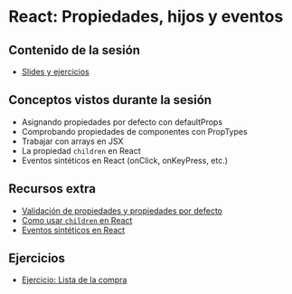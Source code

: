 # React: Propiedades, hijos y eventos

## Contenido de la sesión

- [Slides y ejercicios](http://slides.com/adalab/deck-2-2-4)

## Conceptos vistos durante la sesión

- Asignando propiedades por defecto con defaultProps
- Comprobando propiedades de componentes con PropTypes
- Trabajar con arrays en JSX
- La propiedad `children` en React
- Eventos sintéticos en React (onClick, onKeyPress, etc.)

## Recursos extra

- [Validación de propiedades y propiedades por defecto](https://facebook.github.io/react/docs/typechecking-with-proptypes.html)
- [Como usar `children` en React](https://egghead.io/lessons/react-owner-ownee-relationship)
- [Eventos sintéticos en React](https://egghead.io/lessons/react-react-synthetic-event-system)

## Ejercicios

- [Ejercicio: Lista de la compra](ejercicios/4_1_lista_compra.md)
